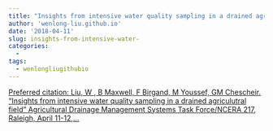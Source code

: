 ```yaml
---
title: "Insights from intensive water quality sampling in a drained agriculutral field"
author: 'wenlong-liu.github.io'
date: '2018-04-11'
slug: insights-from-intensive-water-
categories:
  - 
tags:
  - wenlongliugithubio
---
```


[Preferred citation: Liu, W , B Maxwell, F Birgand, M Youssef, GM Chescheir. “Insights from intensive water quality sampling in a drained agriculutral field” Agricultural Drainage Management Systems Task Force/NCERA 217, Raleigh, April 11-12,...<click to read more>](https://wenlong-liu.github.io/talk/2018-04-11_wenlong_bryan_high_frequency/)

